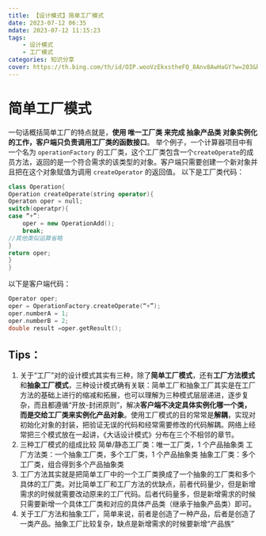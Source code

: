 ```yaml
---
title: 【设计模式】简单工厂模式
date: 2023-07-12 06:35
mdate: 2023-07-12 11:15:23
tags: 
    - 设计模式
    - 工厂模式
categories: 知识分享
cover: https://th.bing.com/th/id/OIP.wooVzEkxstheFQ_8Anv8AwHaGY?w=203&h=180&c=7&r=0&o=5&dpr=1.9&pid=1.7
---
```

# 简单工厂模式
一句话概括简单工厂的特点就是，**使用 唯一工厂类 来完成 抽象产品类 对象实例化的工作，客户端只负责调用工厂类的函数接口**。
举个例子，一个计算器项目中有一个名为 `operationFactory` 的工厂类，这个工厂类包含一个`createOperate`的成员方法，返回的是一个符合需求的该类型的对象。客户端只需要创建一个新对象并且把在这个对象赋值为调用 `createOperator` 的返回值。
以下是工厂类代码：
```C++
class Operation{
Operation createOperate(string operator){
Operaton oper = null;
switch(operatpr){
case “+”:
    oper = new OperationAdd();
    break;
//其他类似运算省略
}
return oper;
}
}

```
以下是客户端代码：
```C++
Operator oper;
oper = OperationFactory.createOperate(“+”);
oper.numberA = 1;
oper.numberB = 2;
double result =oper.getResult();
```
## Tips：
1. 关于“工厂”对的设计模式其实有三种，除了**简单工厂模式**，还有**工厂方法模式**和**抽象工厂模式**，三种设计模式确有关联：简单工厂和抽象工厂其实是在工厂方法的基础上进行的缩减和拓展，也可以理解为三种模式层层递进，逐步复杂，而且都遵循“开放-封闭原则”，解决**客户端不决定具体实例化哪一个类，而是交给工厂类来实例化产品对象**。使用工厂模式的目的常常是**解耦**，实现对初始化对象的封装，把验证无误的代码和经常需要修改的代码解耦。网络上经常把三个模式放在一起讲，《大话设计模式》分布在三个不相邻的章节。
2. 三种工厂模式的组成比较
简单/静态工厂类：唯一工厂类，1 个产品抽象类
工厂方法类：一个抽象工厂类，多个工厂类，1 个产品抽象类
抽象工厂类：多个工厂类，组合得到多个产品抽象类
5. 工厂方法其实就是把简单工厂中的一个工厂类换成了一个抽象的工厂类和多个具体的工厂类。对比简单工厂和工厂方法的优缺点，前者代码量少，但是新增需求的时候就需要改动原来的工厂代码。后者代码量多，但是新增需求的时候只需要新增一个具体工厂类和对应的具体产品类（继承于抽象产品类）即可。
6. 关于工厂方法和抽象工厂，简单来说，前者是创造了一种产品，后者是创造了一类产品。抽象工厂比较复杂，缺点是新增需求的时候要新增“产品族”
